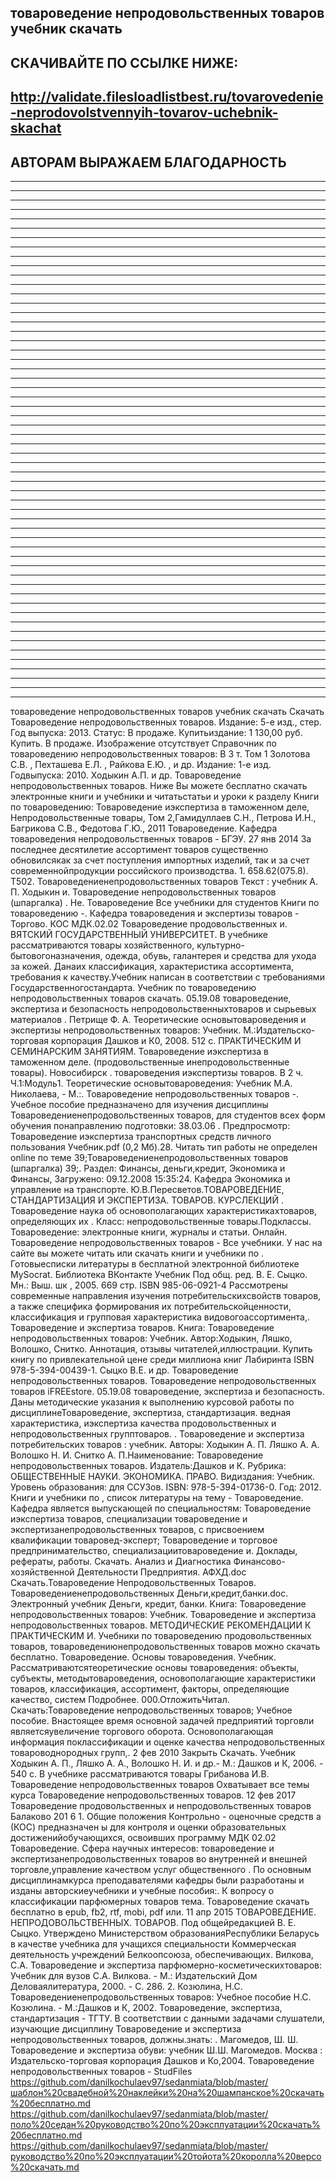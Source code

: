 товароведение непродовольственных товаров учебник скачать
--------------------------------------------------
СКАЧИВАЙТЕ ПО ССЫЛКЕ НИЖЕ:
--------------------------------------------------
http://validate.filesloadlistbest.ru/tovarovedenie-neprodovolstvennyih-tovarov-uchebnik-skachat
--------------------------------------------------
АВТОРАМ ВЫРАЖАЕМ БЛАГОДАРНОСТЬ
--------------------------------------------------
--------------------------------------------------
--------------------------------------------------
--------------------------------------------------
--------------------------------------------------
--------------------------------------------------
--------------------------------------------------
--------------------------------------------------
--------------------------------------------------
--------------------------------------------------
--------------------------------------------------
--------------------------------------------------
--------------------------------------------------
--------------------------------------------------
--------------------------------------------------
--------------------------------------------------
--------------------------------------------------
--------------------------------------------------
--------------------------------------------------
--------------------------------------------------
--------------------------------------------------
--------------------------------------------------
--------------------------------------------------
--------------------------------------------------
--------------------------------------------------
--------------------------------------------------
--------------------------------------------------
--------------------------------------------------
--------------------------------------------------
--------------------------------------------------
--------------------------------------------------
--------------------------------------------------
--------------------------------------------------
--------------------------------------------------
--------------------------------------------------
--------------------------------------------------
--------------------------------------------------
--------------------------------------------------
--------------------------------------------------
--------------------------------------------------
--------------------------------------------------
--------------------------------------------------
--------------------------------------------------
--------------------------------------------------
--------------------------------------------------
--------------------------------------------------
--------------------------------------------------
--------------------------------------------------
--------------------------------------------------
--------------------------------------------------
--------------------------------------------------
--------------------------------------------------
--------------------------------------------------
--------------------------------------------------
--------------------------------------------------
--------------------------------------------------
--------------------------------------------------
товароведение непродовольственных товаров учебник скачать Скачать Товароведение непродовольственных товаров. Издание: 5-е изд., стер. Год выпуска: 2013. Статус: В продаже. Купитьиздание: 1 130,00 руб. Купить. В продаже. Изображение отсутствует Справочник по товароведению непродовольственных товаров: В 3 т. Том 1 Золотова С.В. , Пехташева Е.Л. , Райкова Е.Ю. , и др. Издание: 1-е изд. Годвыпуска: 2010. Ходыкин А.П. и др. Товароведение непродовольственных товаров. Ниже Вы можете бесплатно скачать электронные книги и учебники и читатьстатьи и уроки к разделу Книги по товароведению:  Товароведение иэкспертиза в таможенном деле, Непродовольственные товары, Том 2,Гамидуллаев С.Н., Петрова И.Н., Багрикова С.В., Федотова Г.Ю., 2011 Товароведение. Кафедра товароведения непродовольственных товаров - БГЭУ. 27 янв 2014  За последнее десятилетие ассортимент товаров существенно обновилсякак за счет поступления импортных изделий, так и за счет современнойпродукции российского производства. 1. 658.62(075.8). Т502. Товароведениенепродовольственных товаров Текст : учебник  А. П. Ходыкин и. Товароведение непродовольственных товаров (шпаргалка) . Не. Товароведение  Все учебники для студентов
Книги по товароведению -. Кафедра товароведения и экспертизы товаров - Торгово. КОС МДК.02.02 Товароведение продовольственных и. ВЯТСКИЙ ГОСУДАРСТВЕННЫЙ УНИВЕРСИТЕТ. В учебнике рассматриваются товары хозяйственного, культурно-бытовогоназначения, одежда, обувь, галантерея и средства для ухода за кожей. Данаих классификация, характеристика ассортимента, требования к качеству.Учебник написан в соответствии с требованиями Государственногостандарта. Учебник по товароведению непродовольственных товаров скачать. 05.19.08  товароведение, экспертиза и безопасность непродовольственныхтоваров и сырьевых материалов . Петрище Ф. А. Теоретические основытовароведения и экспертизы непродовольственных товаров: Учебник.  М.:Издательско-торговая корпорация Дашков и К0, 2008.  512 с. ПРАКТИЧЕСКИМ И СЕМИНАРСКИМ ЗАНЯТИЯМ. Товароведение иэкспертиза в таможенном деле. (продовольственные инепродовольственные товары). Новосибирск  . товароведения иэкспертизы товаров. В 2 ч. Ч.1:Модуль1. Теоретические основытовароведения: Учебник М.А. Николаева, - М.:.
Товароведение непродовольственных товаров -. Учебное пособие предназначено для изучения дисциплины Товароведениенепродовольственных товаров, для студентов всех форм обучения понаправлению подготовки: 38.03.06 . Предпросмотр: Товароведение иэкспертиза транспортных средств личного пользования Учебник.pdf (0,2 Мб).28. Читать тип работы не определен online по теме 39;Товароведениенепродовольственных товаров (шпаргалка) 39;. Раздел: Финансы, деньги,кредит, Экономика и Финансы, Загружено: 09.12.2008 15:35:24. Кафедра Экономика и управление на транспорте. Ю.В.Пересветов.ТОВАРОВЕДЕНИЕ, СТАНДАРТИЗАЦИЯ И ЭКСПЕРТИЗА. ТОВАРОВ. КУРСЛЕКЦИЙ . Товароведение  наука об основополагающих характеристикахтоваров, определяющих их . Класс: непродовольственные товары.Подклассы. Товароведение: электронные книги, журналы и статьи. Онлайн. Товароведение непродовольственных товаров - Все учебники. У нас на сайте вы можете читать или скачать книги и учебники по . Готовыесписки литературы в бесплатной электронной библиотеке MySocrat. Библиотека  ВКонтакте
Учебник Под общ. ред. В. Е. Сыцко. Мн.: Выш. шк , 2005. 669 стр. ISBN 985-06-0921-4 Рассмотрены современные направления изучения потребительскихсвойств товаров, а также специфика формирования их потребительскойценности, классификация и групповая характеристика видовогоассортимента,. Товароведение и экспертиза товаров. Книга: Товароведение непродовольственных товаров: Учебник. Автор:Ходыкин, Ляшко, Волошко, Снитко. Аннотация, отзывы читателей,иллюстрации. Купить книгу по привлекательной цене среди миллиона книг Лабиринта  ISBN 978-5-394-00439-1. Сыцко В.Е. и др. Товароведение непродовольственных товаров. Товароведение непродовольственных товаров  iFREEstore. 05.19.08  товароведение, экспертиза и безопасность. Даны методические указания к выполнению курсовой работы по дисциплинеТовароведение, экспертиза, стандартизация.  ведная характеристика, иэкспертиза качества продовольственных и непродовольственных групптоваров. . Товароведение и экспертиза потребительских товаров : учебник. Авторы: Ходыкин А. П. Ляшко А. А. Волошко Н. И. Снитко А. П.Наименование: Товароведение непродовольственных товаров. Издатель:Дашков и К. Рубрика: ОБЩЕСТВЕННЫЕ НАУКИ. ЭКОНОМИКА. ПРАВО. Видиздания: Учебник. Уровень образования: для ССУЗов. ISBN: 978-5-394-01736-0. Год: 2012.
Книги и учебники по , список литературы на тему - Товароведение. Кафедра является выпускающей по специальностям: Товароведение иэкспертиза товаров, специализации товароведение и экспертизанепродовольственных товаров, с присвоением квалификации товаровед-эксперт; Товароведение и торговое предпринимательство, специализациитовароведение и. Доклады, рефераты, работы. Скачать. Анализ и Диагностика Финансово-хозяйственной Деятельности Предприятия. АФХД.doc  Скачать.Товароведение Непродовольственных Товаров. Товароведениенепродовольственных  Деньги,кредит,банки.doc. Электронный учебник Деньги, кредит, банки. Книга: Товароведение непродовольственных товаров: Учебник. Товароведение и экспертиза непродовольственных товаров. МЕТОДИЧЕСКИЕ РЕКОМЕНДАЦИИ К ПРАКТИЧЕСКИМ И. Учебники по товароведению продовольственных товаров, товароведениюнепродовольственных товаров можно скачать бесплатно. Товароведение. Основы товароведения. Учебник. Рассматриваютсятеоретические основы товароведения: объекты, субъекты, методытовароведения, основополагающие характеристики товаров, классификация, ассортимент, факторы, определяющие качество, систем Подробнее. 000.ОтложитьЧитал.
Скачать:Товароведение непродовольственных товаров; Учебное пособие. Внастоящее время основной задачей предприятий торговли являетсяувеличение торгового оборота. Основополагающая информация поклассификации и оценке качества непродовольственных товароводнородных групп,. 2 фев 2010  Закрыть Скачать. Учебник Ходыкин А. П., Ляшко А. А., Волошко Н. И. и др.- М.: Дашков и К, 2006. - 540 с. В учебнике рассматриваются товары Грибанова И.В. Товароведение непродовольственных товаров Охватывает все темы курса Товароведение непродовольственных товаров. 12 фев 2017  Товароведение продовольственных и непродовольственных товаров Балаково 201 6 1. Общие положения Контрольно - оценочные средств а (КОС) предназначен ы для контроля и оценки образовательных достиженийобучающихся, освоивших программу МДК 02.02  Товароведение. Сфера научных интересов: товароведение и экспертизанепродовольственных товаров во внутренней и внешней торговле,управление качеством услуг общественного . По основным дисциплинамкурса преподавателями кафедры были разработаны и изданы авторскиеучебники и учебные пособия:. К вопросу о классификации парфюмерных товаров  тема. Товароведение  скачать бесплатно в epub, fb2, rtf, mobi, pdf или. 11 апр 2015  ТОВАРОВЕДЕНИЕ. НЕПРОДОВОЛЬСТВЕННЫХ. ТОВАРОВ. Под общейредакцией В. Е. Сыцко. Утверждено Министерством образованияРеспублики Беларусь в качестве учебника для учащихся специальности Коммерческая деятельность учреждений Белкоопсоюза, обеспечивающих. Вилкова, С.А. Товароведение и экспертиза парфюмерно-косметическихтоваров: Учебник для вузов  С.А. Вилкова. - М.: Издательский Дом Деловаялитература, 2000. - С. 286. 2. Козюлина, Н.С. Товароведениенепродовольственных товаров: Учебное пособие  Н.С. Козюлина. - М.:Дашков и К, 2002.
Товароведение, экспертиза, стандартизация - ТГТУ. В соответствии с данными задачами слушатели, изучающие дисциплину Товароведение и экспертиза непродовольственных товаров, должны.знать: . Магомедов, Ш. Ш. Товароведение и экспертиза обуви: учебник  Ш.Ш. Магомедов.  Москва : Издательско-торговая корпорация Дашков и Ко,2004. Товароведение непродовольственных товаров - StudFiles
https://github.com/danilkochulaev97/sedanmiata/blob/master/шаблон%20свадебной%20наклейки%20на%20шампанское%20скачать%20бесплатно.md
https://github.com/danilkochulaev97/sedanmiata/blob/master/поло%20седан%20руководство%20по%20эксплуатации%20скачать%20бесплатно.md
https://github.com/danilkochulaev97/sedanmiata/blob/master/руководство%20по%20эксплуатации%20тойота%20королла%20версо%20скачать.md